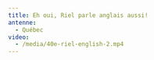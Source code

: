 ```yaml
---
title: Eh oui, Riel parle anglais aussi!
antenne:
  - Québec
video:
  - /media/40e-riel-english-2.mp4
---
```

